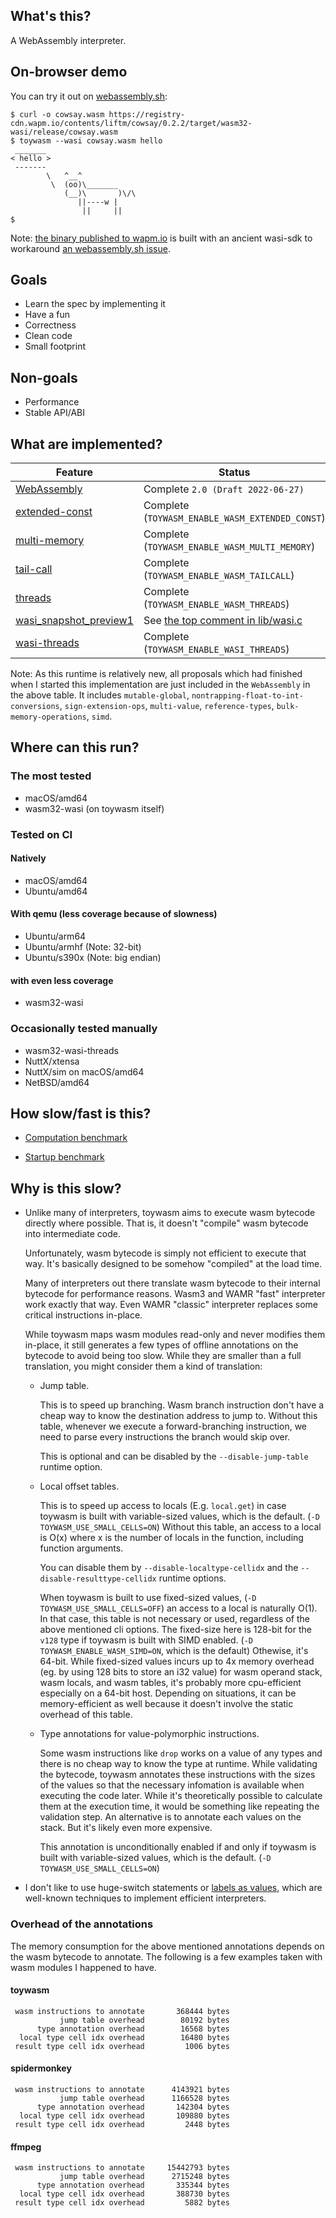 ## What's this?

A WebAssembly interpreter.

## On-browser demo

You can try it out on [webassembly.sh](https://webassembly.sh/?run-command=toywasm):

```shell
$ curl -o cowsay.wasm https://registry-cdn.wapm.io/contents/liftm/cowsay/0.2.2/target/wasm32-wasi/release/cowsay.wasm
$ toywasm --wasi cowsay.wasm hello
 _______
< hello >
 -------
        \   ^__^
         \  (oo)\_______
            (__)\       )\/\
               ||----w |
                ||     ||
$
```

Note: [the binary published to wapm.io](https://wapm.io/yamt/toywasm)
is built with an ancient wasi-sdk to workaround
[an webassembly.sh issue](https://github.com/wasmerio/webassembly.sh/issues/105).

## Goals

* Learn the spec by implementing it
* Have a fun
* Correctness
* Clean code
* Small footprint

## Non-goals

* Performance
* Stable API/ABI

## What are implemented?

|Feature                 |Status                                            |
| ---------------------- | ------------------------------------------------ |
|[WebAssembly]           |Complete `2.0 (Draft 2022-06-27)`                 |
|[extended-const]        |Complete (`TOYWASM_ENABLE_WASM_EXTENDED_CONST`)   |
|[multi-memory]          |Complete (`TOYWASM_ENABLE_WASM_MULTI_MEMORY`)     |
|[tail-call]             |Complete (`TOYWASM_ENABLE_WASM_TAILCALL`)         |
|[threads]               |Complete (`TOYWASM_ENABLE_WASM_THREADS`)          |
|[wasi_snapshot_preview1]|See [the top comment in lib/wasi.c]               |
|[wasi-threads]          |Complete (`TOYWASM_ENABLE_WASI_THREADS`)          |

Note: As this runtime is relatively new, all proposals which had finished
when I started this implementation are just included in the `WebAssembly`
in the above table.
It includes
`mutable-global`,
`nontrapping-float-to-int-conversions`,
`sign-extension-ops`,
`multi-value`,
`reference-types`,
`bulk-memory-operations`,
`simd`.

[WebAssembly]: https://github.com/WebAssembly/spec
[extended-const]: https://github.com/WebAssembly/extended-const
[multi-memory]: https://github.com/WebAssembly/multi-memory
[tail-call]: https://github.com/WebAssembly/tail-call
[threads]: https://github.com/WebAssembly/threads
[wasi_snapshot_preview1]: https://github.com/WebAssembly/wasi
[wasi-threads]: https://github.com/WebAssembly/wasi-threads
[the top comment in lib/wasi.c]: lib/wasi.c

## Where can this run?

### The most tested

* macOS/amd64
* wasm32-wasi (on toywasm itself)

### Tested on CI

#### Natively

* macOS/amd64
* Ubuntu/amd64

#### With qemu (less coverage because of slowness)

* Ubuntu/arm64
* Ubuntu/armhf (Note: 32-bit)
* Ubuntu/s390x (Note: big endian)

#### with even less coverage

* wasm32-wasi

### Occasionally tested manually

* wasm32-wasi-threads
* NuttX/xtensa
* NuttX/sim on macOS/amd64
* NetBSD/amd64

## How slow/fast is this?

* [Computation benchmark](./benchmark/ffmpeg.md)

* [Startup benchmark](./benchmark/startup.md)

## Why is this slow?

* Unlike many of interpreters, toywasm aims to execute wasm bytecode
  directly where possible. That is, it doesn't "compile" wasm bytecode
  into intermediate code.

  Unfortunately, wasm bytecode is simply not efficient to execute
  that way. It's basically designed to be somehow "compiled" at the
  load time.

  Many of interpreters out there translate wasm bytecode to their internal
  bytecode for performance reasons. Wasm3 and WAMR "fast" interpreter
  work exactly that way. Even WAMR "classic" interpreter replaces
  some critical instructions in-place.

  While toywasm maps wasm modules read-only and never modifies them in-place,
  it still generates a few types of offline annotations on the bytecode
  to avoid being too slow. While they are smaller than a full translation,
  you might consider them a kind of translation:

  * Jump table.

    This is to speed up branching. Wasm branch instruction don't have
    a cheap way to know the destination address to jump to. Without this
    table, whenever we execute a forward-branching instruction, we need
    to parse every instructions the branch would skip over.

    This is optional and can be disabled by the `--disable-jump-table`
    runtime option.

  * Local offset tables.

    This is to speed up access to locals (E.g. `local.get`) in case
    toywasm is built with variable-sized values, which is the default.
    (`-D TOYWASM_USE_SMALL_CELLS=ON`)
    Without this table, an access to a local is O(x) where x is
    the number of locals in the function, including function arguments.

    You can disable them by `--disable-localtype-cellidx`
    and the `--disable-resulttype-cellidx` runtime options.

    When toywasm is built to use fixed-sized values,
    (`-D TOYWASM_USE_SMALL_CELLS=OFF`) an access to a local is naturally
    O(1).  In that case, this table is not necessary or used, regardless
    of the above mentioned cli options.
    The fixed-size here is 128-bit for the `v128` type if toywasm is
    built with SIMD enabled. (`-D TOYWASM_ENABLE_WASM_SIMD=ON`, which is
    the default) Othewise, it's 64-bit.
    While fixed-sized values incurs up to 4x memory overhead (eg. by using
    128 bits to store an i32 value) for wasm operand stack, wasm locals,
    and wasm tables, it's probably more cpu-efficient especially on a
    64-bit host. Depending on situations, it can be memory-efficient as
    well because it doesn't involve the static overhead of this table.

  * Type annotations for value-polymorphic instructions.

    Some wasm instructions like `drop` works on a value of any types and
    there is no cheap way to know the type at runtime.
    While validating the bytecode, toywasm annotates these instructions
    with the sizes of the values so that the necessary infomation is
    available when executing the code later. While it's theoretically
    possible to calculate them at the execution time, it would be
    something like repeating the validation step. An alternative is
    to annotate each values on the stack. But it's likely even more
    expensive.

    This annotation is unconditionally enabled if and only if toywasm is
    built with variable-sized values, which is the default.
    (`-D TOYWASM_USE_SMALL_CELLS=ON`)

* I don't like to use huge-switch statements or
  [labels as values](https://gcc.gnu.org/onlinedocs/gcc/Labels-as-Values.html),
  which are well-known techniques to implement efficient interpreters.

### Overhead of the annotations

The memory consumption for the above mentioned annotations
depends on the wasm bytecode to annotate.
The following is a few examples taken with wasm modules I happened
to have.

#### toywasm

```
 wasm instructions to annotate       368444 bytes
           jump table overhead        80192 bytes
      type annotation overhead        16568 bytes
  local type cell idx overhead        16480 bytes
 result type cell idx overhead         1006 bytes
```

#### spidermonkey

```
 wasm instructions to annotate      4143921 bytes
           jump table overhead      1166528 bytes
      type annotation overhead       142304 bytes
  local type cell idx overhead       109880 bytes
 result type cell idx overhead         2448 bytes
```

#### ffmpeg

```
 wasm instructions to annotate     15442793 bytes
           jump table overhead      2715248 bytes
      type annotation overhead       335344 bytes
  local type cell idx overhead       388730 bytes
 result type cell idx overhead         5882 bytes
```
